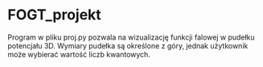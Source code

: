 # FOGT_projekt

Program w pliku proj.py pozwala na wizualizację funkcji falowej w pudełku potencjału 3D. 
Wymiary pudełka są określone z góry, jednak użytkownik może wybierać wartość liczb kwantowych.
